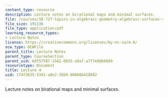 ```yaml
---
content_type: resource
description: Lecture notes on birational maps and minimal surfaces.
file: /courses/18-727-topics-in-algebraic-geometry-algebraic-surfaces-spring-2008/1f4f36355341a0e235b980608b418882_lect4.pdf
file_size: 191136
file_type: application/pdf
learning_resource_types:
- Lecture Notes
license: https://creativecommons.org/licenses/by-nc-sa/4.0/
ocw_type: OCWFile
parent_title: Lecture Notes
parent_type: CourseSection
parent_uid: 69f57587-1561-0033-a9a7-a7f7e08b6049
resourcetype: Document
title: Lecture 4
uid: 1f4f3635-5341-a0e2-35b9-80608b418882
---
```

Lecture notes on birational maps and minimal surfaces.
